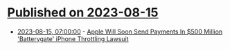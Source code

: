 # [Published on 2023-08-15](index.md)

* [2023-08-15, 07:00:00](https://mobile.slashdot.org/story/23/08/15/0221205/apple-will-soon-send-payments-in-500-million-batterygate-iphone-throttling-lawsuit?utm_source=rss1.0mainlinkanon&utm_medium=feed) - [Apple Will Soon Send Payments In $500 Million 'Batterygate' iPhone Throttling Lawsuit](https://mobile.slashdot.org/story/23/08/15/0221205/apple-will-soon-send-payments-in-500-million-batterygate-iphone-throttling-lawsuit?utm_source=rss1.0mainlinkanon&utm_medium=feed)
